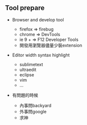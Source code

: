 ## Tool prepare
- Browser and develop tool  
    - firefox => firebug
    - chrome => DevTools
    - ie 9 + => F12 Developer Tools
    - 開發用瀏覽器儘量少裝extension

- Editor width syntax highlight
    - sublimetext
    - ultraedit
    - eclipse
    - vim 
    - ...

- 有問題的時候
    - 內事問backyard
    - 外事問google
    - 求神
    

  

